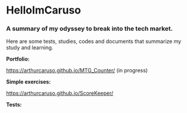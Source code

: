 # HelloImCaruso
### A summary of my odyssey to break into the tech market.
Here are some tests, studies, codes and documents that summarize my study and learning.






**Portfolio:**

https://arthurcaruso.github.io/MTG_Counter/ (in progress)


**Simple exercises:**

https://arthurcaruso.github.io/ScoreKeeper/



**Tests:**


